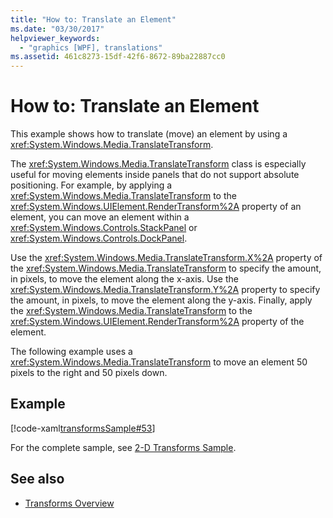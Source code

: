 ```yaml
---
title: "How to: Translate an Element"
ms.date: "03/30/2017"
helpviewer_keywords: 
  - "graphics [WPF], translations"
ms.assetid: 461c8273-15df-42f6-8672-89ba22887cc0
---
```

# How to: Translate an Element
This example shows how to translate (move) an element by using a <xref:System.Windows.Media.TranslateTransform>.  
  
 The <xref:System.Windows.Media.TranslateTransform> class is especially useful for moving elements inside panels that do not support absolute positioning. For example, by applying a <xref:System.Windows.Media.TranslateTransform> to the <xref:System.Windows.UIElement.RenderTransform%2A> property of an element, you can move an element within a <xref:System.Windows.Controls.StackPanel> or <xref:System.Windows.Controls.DockPanel>.  
  
 Use the <xref:System.Windows.Media.TranslateTransform.X%2A> property of the <xref:System.Windows.Media.TranslateTransform> to specify the amount, in pixels, to move the element along the x-axis. Use the <xref:System.Windows.Media.TranslateTransform.Y%2A> property to specify the amount, in pixels, to move the element along the y-axis. Finally, apply the <xref:System.Windows.Media.TranslateTransform> to the <xref:System.Windows.UIElement.RenderTransform%2A> property of the element.  
  
 The following example uses a <xref:System.Windows.Media.TranslateTransform> to move an element 50 pixels to the right and 50 pixels down.  
  
## Example  
 [!code-xaml[transformsSample#53](../../../../samples/snippets/csharp/VS_Snippets_Wpf/transformsSample/CS/TranslateTransformExample.xaml#53)]  
  
 For the complete sample, see [2-D Transforms Sample](https://go.microsoft.com/fwlink/?LinkID=158252).  
  
## See also
- [Transforms Overview](../../../../docs/framework/wpf/graphics-multimedia/transforms-overview.md)
